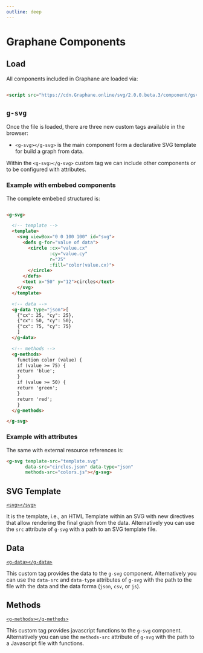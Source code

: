 ```yaml
---
outline: deep
---
```


# Graphane Components

## Load

All components included in Graphane are loaded via:

```html

<script src="https://cdn.Graphane.online/svg/2.0.0.beta.3/component/gsvg.js"></script>
```

## `g-svg`

Once the file is loaded, there are three new custom tags available in the browser:

- `<g-svg></g-svg>` is the main component form a declarative SVG template for build a graph from
  data.

Within the `<g-svg></g-svg>` custom tag we can include other components or to be configured with
attributes.

### Example with embebed components

The complete embebed structured is:

```html

<g-svg>

  <!-- template -->
  <template>
    <svg viewBox="0 0 100 100" id="svg">
      <defs g-for="value of data">
        <circle :cx="value.cx"
                :cy="value.cy"
                r="25"
                :fill="color(value.cx)">
        </circle>
      </defs>
      <text x="50" y="12">circles</text>
    </svg>
  </template>

  <!-- data -->
  <g-data type="json">[
    {"cx": 25, "cy": 25},
    {"cx": 50, "cy": 50},
    {"cx": 75, "cy": 75}
    ]
  </g-data>

  <!-- methods -->
  <g-methods>
    function color (value) {
    if (value >= 75) {
    return 'blue';
    }
    if (value >= 50) {
    return 'green';
    }
    return 'red';
    }
  </g-methods>

</g-svg>
```

### Example with attributes

The same with external resource references is:

```html
<g-svg template-src="template.svg"
       data-src="circles.json" data-type="json"
       methods-src="colors.js"></g-svg>
```


## SVG Template

[`<svg></svg>`](./templating/index)

It is the template, i.e., an HTML Template within an SVG with new directives that allow rendering
the final graph from the data. Alternatively you can use the `src` attribute of `g-svg` with a path
to an SVG template file.

## Data

[`<g-data></g-data>`](./data/index)

This custom tag provides the data to the `g-svg` component. Alternatively you can use the `data-src`
and `data-type` attributes of `g-svg` with the path to the file with the data and the data
forma (`json`, `csv`, or `js`).

## Methods

[`<g-methods></g-methods>`](./methods/index)

This custom tag provides javascript functions to the `g-svg` component. Alternatively you can use
the `methods-src` attribute of `g-svg` with the path to a Javascript file with functions.

